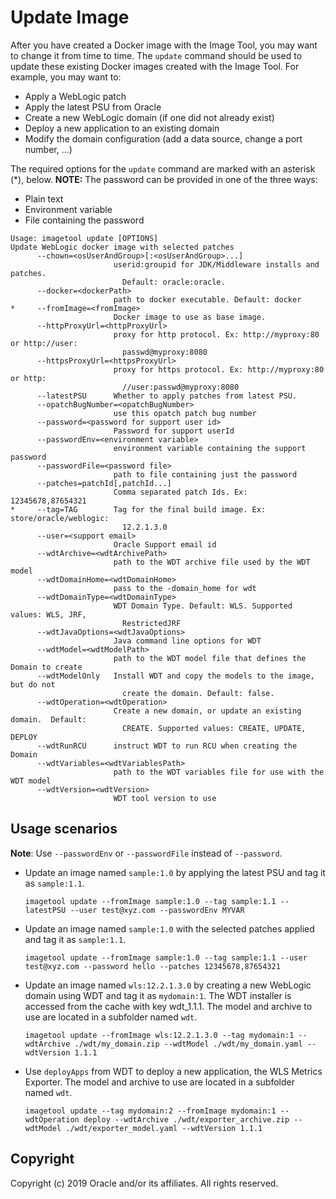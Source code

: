 # Update Image

After you have created a Docker image with the Image Tool, you may want to change it from time to time.  The `update` 
command should be used to update these existing Docker images created with the Image Tool.  For example, you may want to:
* Apply a WebLogic patch
* Apply the latest PSU from Oracle 
* Create a new WebLogic domain (if one did not already exist) 
* Deploy a new application to an existing domain
* Modify the domain configuration (add a data source, change a port number, ...)
 
The required options for the `update` command are marked with an asterisk (*), below. 
**NOTE:** The password can be provided in one of the three ways:

* Plain text
* Environment variable
* File containing the password

```
Usage: imagetool update [OPTIONS]
Update WebLogic docker image with selected patches
      --chown=<osUserAndGroup>[:<osUserAndGroup>...]
                       userid:groupid for JDK/Middleware installs and patches.
                         Default: oracle:oracle.
      --docker=<dockerPath>
                       path to docker executable. Default: docker
*     --fromImage=<fromImage>
                       Docker image to use as base image.
      --httpProxyUrl=<httpProxyUrl>
                       proxy for http protocol. Ex: http://myproxy:80 or http://user:
                         passwd@myproxy:8080
      --httpsProxyUrl=<httpsProxyUrl>
                       proxy for https protocol. Ex: http://myproxy:80 or http:
                         //user:passwd@myproxy:8080
      --latestPSU      Whether to apply patches from latest PSU.
      --opatchBugNumber=<opatchBugNumber>
                       use this opatch patch bug number
      --password=<password for support user id>
                       Password for support userId
      --passwordEnv=<environment variable>
                       environment variable containing the support password
      --passwordFile=<password file>
                       path to file containing just the password
      --patches=patchId[,patchId...]
                       Comma separated patch Ids. Ex: 12345678,87654321
*     --tag=TAG        Tag for the final build image. Ex: store/oracle/weblogic:
                         12.2.1.3.0
      --user=<support email>
                       Oracle Support email id
      --wdtArchive=<wdtArchivePath>
                       path to the WDT archive file used by the WDT model
      --wdtDomainHome=<wdtDomainHome>
                       pass to the -domain_home for wdt
      --wdtDomainType=<wdtDomainType>
                       WDT Domain Type. Default: WLS. Supported values: WLS, JRF,
                         RestrictedJRF
      --wdtJavaOptions=<wdtJavaOptions>
                       Java command line options for WDT
      --wdtModel=<wdtModelPath>
                       path to the WDT model file that defines the Domain to create
      --wdtModelOnly   Install WDT and copy the models to the image, but do not
                         create the domain. Default: false.
      --wdtOperation=<wdtOperation>
                       Create a new domain, or update an existing domain.  Default:
                         CREATE. Supported values: CREATE, UPDATE, DEPLOY
      --wdtRunRCU      instruct WDT to run RCU when creating the Domain
      --wdtVariables=<wdtVariablesPath>
                       path to the WDT variables file for use with the WDT model
      --wdtVersion=<wdtVersion>
                       WDT tool version to use
```

## Usage scenarios

**Note**: Use `--passwordEnv` or `--passwordFile` instead of `--password`.

- Update an image named `sample:1.0` by applying the latest PSU and tag it as `sample:1.1`.
    ```
    imagetool update --fromImage sample:1.0 --tag sample:1.1 --latestPSU --user test@xyz.com --passwordEnv MYVAR
    ```

- Update an image named `sample:1.0` with the selected patches applied and tag it as `sample:1.1`.
    ```
    imagetool update --fromImage sample:1.0 --tag sample:1.1 --user test@xyz.com --password hello --patches 12345678,87654321
    ```

- Update an image named `wls:12.2.1.3.0` by creating a new WebLogic domain using WDT and tag it as `mydomain:1`.  The WDT 
installer is accessed from the cache with key wdt_1.1.1.  The model and archive to use are located in a subfolder named `wdt`. 
    ```
    imagetool update --fromImage wls:12.2.1.3.0 --tag mydomain:1 --wdtArchive ./wdt/my_domain.zip --wdtModel ./wdt/my_domain.yaml --wdtVersion 1.1.1
    ```
    
- Use `deployApps` from WDT to deploy a new application, the WLS Metrics Exporter.  The model and archive to use are 
located in a subfolder named `wdt`.
    ```
    imagetool update --tag mydomain:2 --fromImage mydomain:1 --wdtOperation deploy --wdtArchive ./wdt/exporter_archive.zip --wdtModel ./wdt/exporter_model.yaml --wdtVersion 1.1.1   
    ``` 
     
## Copyright
Copyright (c) 2019 Oracle and/or its affiliates.  All rights reserved.
